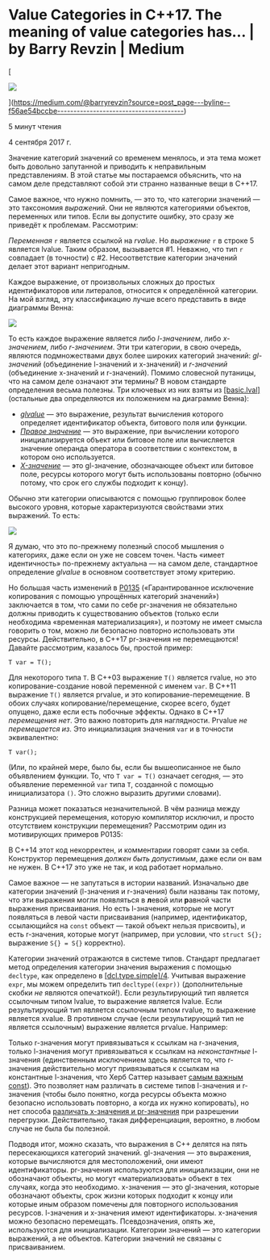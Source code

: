 # Value Categories in C++17. The meaning of value categories has… | by Barry Revzin | Medium
[

![](https://miro.medium.com/v2/resize:fill:44:44/1*YPFtkxvEcaxBV1InrEnsXg.png)






](https://medium.com/@barryrevzin?source=post_page---byline--f56ae54bccbe---------------------------------------)

5 минут чтения

4 сентября 2017 г.

Значение категорий значений со временем менялось, и эта тема может быть довольно запутанной и приводить к неправильным представлениям. В этой статье мы постараемся объяснить, что на самом деле представляют собой эти странно названные вещи в C++17.

Самое важное, что нужно помнить, — это то, что категории значений — это таксономия _выражений_. Они не являются категориями объектов, переменных или типов. Если вы допустите ошибку, это сразу же приведёт к проблемам. Рассмотрим:

_Переменная_ `r` является ссылкой на _rvalue_. Но _выражение_ `r` в строке 5 является lvalue. Таким образом, вызывается #1. Неважно, что тип `r` совпадает (в точности) с #2. Несоответствие категории значений делает этот вариант непригодным.

Каждое выражение, от произвольных сложных до простых идентификаторов или литералов, относится к определённой категории. На мой взгляд, эту классификацию лучше всего представить в виде диаграммы Венна:

![](https://miro.medium.com/v2/resize:fit:700/1*G9HLBwBJFho9TNzE0J9__w.png)

То есть каждое выражение является либо _l-значением_, либо _x-значением_, либо _r-значением_. Эти три категории, в свою очередь, являются подмножествами двух более широких категорий значений: _gl-значений_ (объединение l-значений и x-значений) и _r-значений_ (объединение x-значений и r-значений). Помимо словесной путаницы, что на самом деле означают эти термины? В новом стандарте определения весьма полезны. Три ключевых из них взяты из [\[basic.lval\]](http://eel.is/c++draft/basic.lval) (остальные два определяются их положением на диаграмме Венна):

*   [_glvalue_](http://eel.is/c++draft/basic.lval#def:glvalue) — это выражение, результат вычисления которого определяет идентификатор объекта, битового поля или функции.
*   [_Правое значение_](http://eel.is/c++draft/basic.lval#def:prvalue) — это выражение, при вычислении которого инициализируется объект или битовое поле или вычисляется значение операнда оператора в соответствии с контекстом, в котором оно используется.
*   [_X-значение_](http://eel.is/c++draft/basic.lval#def:xvalue) — это gl-значение, обозначающее объект или битовое поле, ресурсы которого могут быть использованы повторно (обычно потому, что срок его службы подходит к концу).

Обычно эти категории описываются с помощью группировок более высокого уровня, которые характеризуются свойствами этих выражений. То есть:

![](https://miro.medium.com/v2/resize:fit:700/1*j-uvWhoJEfAoCwkWoUErRQ.png)

Я думаю, что это по-прежнему полезный способ мышления о категориях, даже если он уже не совсем точен. Часть «имеет идентичность» по-прежнему актуальна — на самом деле, стандартное определение _glvalue_ в основном соответствует этому критерию.

Но большая часть изменений в [P0135](https://wg21.link/p0135) («Гарантированное исключение копирования с помощью упрощённых категорий значений») заключается в том, что сами по себе pr-значения не обязательно должны приводить к существованию объектов (только если необходима «временная материализация»), и поэтому не имеет смысла говорить о том, можно ли безопасно повторно использовать эти ресурсы. Действительно, в C++17 pr-значения не перемещаются! Давайте рассмотрим, казалось бы, простой пример:

`T var = T();`

Для некоторого типа `T`. В C++03 выражение `T()` является rvalue, но это копирование-создание новой переменной с именем `var`. В C++11 выражение `T()` является prvalue, и это копирование-перемещение. В обоих случаях копирование/перемещение, скорее всего, будет опущено, даже если есть побочные эффекты. Однако в C++17 _перемещения нет_. Это важно повторить для наглядности. Prvalue _не перемещается из_. Это инициализация значения `var` и в точности эквивалентно:

`T var();`

(Или, по крайней мере, было бы, если бы вышеописанное не было объявлением функции. То, что `T var = T()` означает сегодня, — это объявление переменной `var` типа `T`, созданной с помощью инициализатора `()`. Это сложно выразить другими словами).

Разница может показаться незначительной. В чём разница между конструкцией перемещения, которую компилятор исключил, и просто отсутствием конструкции перемещения? Рассмотрим один из мотивирующих примеров P0135:

В C++14 этот код некорректен, и комментарии говорят сами за себя. Конструктор перемещения _должен быть допустимым_, даже если он вам не нужен. В C++17 это уже не так, и код работает нормально.

Самое важное — не запутаться в истории названий. Изначально две категории значений (l-значения и r-значения) были названы так потому, что эти выражения могли появляться в **л**евой или **р**авной части выражения присваивания. Но есть l-значения, которые не могут появляться в левой части присваивания (например, идентификатор, ссылающийся на `const` объект — такой объект нельзя присвоить), и есть r-значения, которые могут (например, при условии, что `struct S{};` выражение `S{} = S{}` корректно).

Категории значений отражаются в системе типов. Стандарт предлагает метод определения категории значения выражения с помощью `decltype`, как определено в [\[dcl.type.simple\]/4](http://eel.is/c++draft/dcl.type.simple#4). Учитывая выражение `expr`, мы можем определить тип `decltype((expr))` (дополнительные скобки _не_ являются опечаткой!). Если результирующий тип является ссылочным типом lvalue, то выражение является lvalue. Если результирующий тип является ссылочным типом rvalue, то выражение является xvalue. В противном случае (если результирующий тип не является ссылочным) выражение является prvalue.  Например:

Только r-значения могут привязываться к ссылкам на r-значения, только l-значения могут привязываться к ссылкам на _неконстантные_ l-значения (единственным исключением здесь является то, что r-значения действительно могут привязываться к ссылкам на константные l-значения, что Херб Саттер называет [самым важным const](https://herbsutter.com/2008/01/01/gotw-88-a-candidate-for-the-most-important-const/)). Это позволяет нам различать в системе типов l-значения и r-значения (чтобы было понятно, когда ресурсы объекта можно безопасно использовать повторно, а когда их нужно копировать), но нет способа [различать x-значения и pr-значения](https://medium.com/@barryrevzin/xvalues-and-prvalues-the-next-generation-10bd4b60a96a) при разрешении перегрузки. Действительно, такая дифференциация, вероятно, в любом случае не была бы полезной.

Подводя итог, можно сказать, что выражения в C++ делятся на пять пересекающихся категорий значений. gl-значения — это выражения, которые вычисляются для местоположений, они имеют идентификаторы. pr-значения используются для инициализации, они не обозначают объекты, но могут «материализовать» объект в тех случаях, когда это необходимо. x-значения — это gl-значения, которые обозначают объекты, срок жизни которых подходит к концу или которые иным образом помечены для повторного использования ресурсов. l-значения и x-значения имеют идентификаторы. x-значения можно безопасно перемещать. Псевдозначения, опять же, используются для инициализации. Категории значений — это категории выражений, а не объектов. Категории значений не связаны с присваиванием.